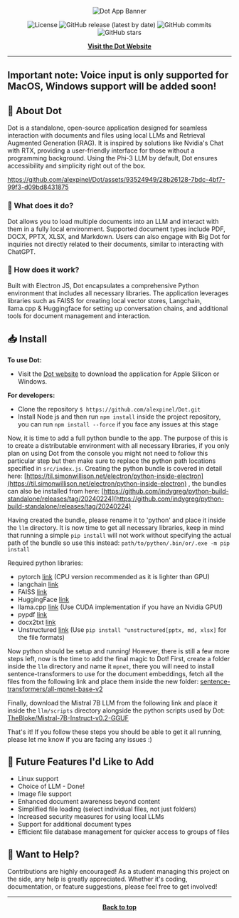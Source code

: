 <p align="center">
  <img src="https://github.com/alexpinel/Dot/assets/93524949/9ab51fa9-3471-427f-b932-c001bac35346" alt="Dot App Banner">
</p>

<p align="center">
  <img src="https://img.shields.io/badge/license-GPL3.0-brightgreen.svg?style=flat-square" alt="License">
  <img src="https://img.shields.io/github/v/release/alexpinel/Dot?style=flat-square" alt="GitHub release (latest by date)">
  <img src="https://img.shields.io/github/commits-since/alexpinel/Dot/latest.svg?style=flat-square" alt="GitHub commits">
  <img src="https://img.shields.io/github/stars/alexpinel/Dot.svg?style=social&label=Star&style=flat-square" alt="GitHub stars">
</p>

<p align="center">
  <strong><a href="https://dotapp.uk/">Visit the Dot Website</a></strong>
</p>

---

## Important note: Voice input is only supported for MacOS, Windows support will be added soon!

## 🚀 About Dot

Dot is a standalone, open-source application designed for seamless interaction with documents and files using local LLMs and Retrieval Augmented Generation (RAG). It is inspired by solutions like Nvidia's Chat with RTX, providing a user-friendly interface for those without a programming background. Using the Phi-3 LLM by default, Dot ensures accessibility and simplicity right out of the box.



https://github.com/alexpinel/Dot/assets/93524949/28b26128-7bdc-4bf7-99f3-d09bd8431875




### 📜 What does it do?

Dot allows you to load multiple documents into an LLM and interact with them in a fully local environment. Supported document types include PDF, DOCX, PPTX, XLSX, and Markdown. Users can also engage with Big Dot for inquiries not directly related to their documents, similar to interacting with ChatGPT.

### 🔧 How does it work?

Built with Electron JS, Dot encapsulates a comprehensive Python environment that includes all necessary libraries. The application leverages libraries such as FAISS for creating local vector stores, Langchain, llama.cpp & Huggingface for setting up conversation chains, and additional tools for document management and interaction.

## 📥 Install

**To use Dot:**
- Visit the [Dot website](https://dotapp.uk/) to download the application for Apple Silicon or Windows.

**For developers:**
- Clone the repository `$ https://github.com/alexpinel/Dot.git`
- Install Node js and then run `npm install` inside the project repository, you can run `npm install --force` if you face any issues at this stage

Now, it is time to add a full python bundle to the app. The purpose of this is to create a distributable environment with all necessary libraries, if you only plan on using Dot from the console you might not need to follow this particular step but then make sure to replace the python path locations specified in `src/index.js`. Creating the python bundle is covered in detail here: [https://til.simonwillison.net/electron/python-inside-electron](https://til.simonwillison.net/electron/python-inside-electron) , the bundles can also be installed from here: [https://github.com/indygreg/python-build-standalone/releases/tag/20240224](https://github.com/indygreg/python-build-standalone/releases/tag/20240224)

Having created the bundle, please rename it to 'python' and place it inside the `llm` directory. It is now time to get all necessary libraries, keep in mind that running a simple `pip install` will not work without specifying the actual path of the bundle so use this instead: `path/to/python/.bin/or/.exe -m pip install` 

Required python libraries:
- pytorch [link](https://pytorch.org/get-started/locally/) (CPU version recommended as it is lighter than GPU)
- langchain [link](https://python.langchain.com/docs/get_started/quickstart)
- FAISS [link](https://python.langchain.com/docs/integrations/vectorstores/faiss)
- HuggingFace [link](https://python.langchain.com/docs/integrations/platforms/huggingface)
- llama.cpp [link](https://github.com/abetlen/llama-cpp-python) (Use CUDA implementation if you have an Nvidia GPU!)
- pypdf [link](https://python.langchain.com/docs/modules/data_connection/document_loaders/pdf)
- docx2txt [link](https://python.langchain.com/docs/integrations/document_loaders/microsoft_word)
- Unstructured [link](https://github.com/Unstructured-IO/unstructured) (Use `pip install "unstructured[pptx, md, xlsx]` for the file formats)

Now python should be setup and running! However, there is still a few more steps left, now is the time to add the final magic to Dot! First, create a folder inside the `llm` directory and name it `mpnet`, there you will need to install sentence-transformers to use for the document embeddings, fetch all the files from the following link and place them inside the new folder: [sentence-transformers/all-mpnet-base-v2](https://huggingface.co/sentence-transformers/all-mpnet-base-v2/tree/main)

Finally, download the Mistral 7B LLM from the following link and place it inside the `llm/scripts` directory alongside the python scripts used by Dot: [TheBloke/Mistral-7B-Instruct-v0.2-GGUF](https://huggingface.co/TheBloke/Mistral-7B-Instruct-v0.2-GGUF/blob/main/mistral-7b-instruct-v0.2.Q4_K_M.gguf)

That's it! If you follow these steps you should be able to get it all running, please let me know if you are facing any issues :)


## 🌟 Future Features I'd Like to Add

- Linux support
- Choice of LLM - Done!
- Image file support
- Enhanced document awareness beyond content
- Simplified file loading (select individual files, not just folders)
- Increased security measures for using local LLMs
- Support for additional document types
- Efficient file database management for quicker access to groups of files

## 🤝 Want to Help?

Contributions are highly encouraged! As a student managing this project on the side, any help is greatly appreciated. Whether it's coding, documentation, or feature suggestions, please feel free to get involved!

---

<div align="center">
  <strong><a href="#top">Back to top</a></strong>
</div>

